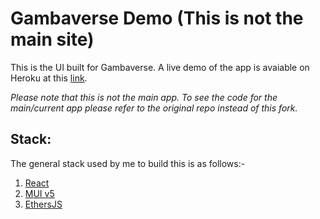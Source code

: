 # Gambaverse Demo (This is not the main site)

This is the UI built for Gambaverse. A live demo of the app is avaiable on Heroku at this [link](https://gamba-planet.herokuapp.com/).

*Please note that this is not the main app. To see the code for the main/current app please refer to the original repo instead of this fork.*

## Stack:
The general stack used by me to build this is as follows:-
1. [React](https://reactjs.org/)
2. [MUI v5](https://mui.com/)
3. [EthersJS](https://www.npmjs.com/package/ethers)

